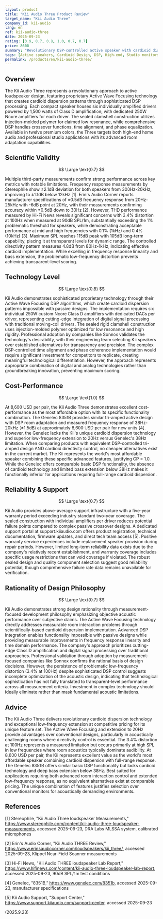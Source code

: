 ```yaml
---
layout: product
title: "Kii Audio Three Product Review"
target_name: "Kii Audio Three"
company_id: kii-audio
lang: en
ref: kii-audio-three
date: 2025-09-23
rating: [3.9, 0.7, 0.8, 1.0, 0.7, 0.7]
price: 8600
summary: "Revolutionary DSP-controlled active speaker with cardioid dispersion technology and exceptional measured performance at competitive pricing for its unique feature set."
tags: [Active speakers, Cardioid Design, DSP, High-end, Studio monitors]
permalink: /products/en/kii-audio-three/
---
```

## Overview

The Kii Audio Three represents a revolutionary approach to active loudspeaker design, featuring proprietary Active Wave Focusing technology that creates cardioid dispersion patterns through sophisticated DSP processing. Each compact speaker houses six individually amplified drivers powered by 1,500 watts of Class D amplification, with dedicated 250W Ncore amplifiers for each driver. The sealed clamshell construction utilizes injection-molded polymer for claimed low resonance, while comprehensive DSP handles crossover functions, time alignment, and phase equalization. Available in twelve premium colors, the Three targets both high-end home audio and professional studio applications with its advanced room adaptation capabilities.

## Scientific Validity

$$ \Large \text{0.7} $$

Multiple third-party measurements confirm strong performance across key metrics with notable limitations. Frequency response measurements by Stereophile show ±2.1dB deviation for both speakers from 300Hz-20kHz, improving to ±1.1dB below 12kHz [1]. Erin's Audio Corner reports manufacturer specifications of ±0.5dB frequency response from 20Hz-25kHz with -6dB point at 20Hz, with their measurements confirming accuracy within ±0.5dB down to 30Hz [2]. However, THD performance measured by Hi-Fi News reveals significant concerns with 3.4% distortion at 100Hz when measured at 90dB SPL/1m, substantially exceeding the 1% problematic threshold for speakers, while demonstrating acceptable performance at mid and high frequencies with 0.1% (1kHz) and 0.4% (10kHz) [3]. Maximum SPL reaches 115dB peak with 105dB long-term capability, placing it at transparent levels for dynamic range. The controlled directivity pattern measures 4.8dB from 80Hz-1kHz, indicating effective cardioid implementation. While excelling in frequency response linearity and bass extension, the problematic low-frequency distortion prevents achieving transparent-level scoring.

## Technology Level

$$ \Large \text{0.8} $$

Kii Audio demonstrates sophisticated proprietary technology through their Active Wave Focusing DSP algorithms, which create cardioid dispersion patterns impossible with passive designs. The implementation requires six individual 250W custom Ncore Class D amplifiers with dedicated DACs per driver, representing cutting-edge integration of digital signal processing with traditional moving-coil drivers. The sealed rigid clamshell construction uses injection-molded polymer optimized for low resonance and high rigidity. Professional adoption by companies like Sonnox validates the technology's desirability, with their engineering team selecting Kii speakers over established alternatives for transparency and precision. The complex DSP-controlled time alignment and phase coherence implementation would require significant investment for competitors to replicate, creating meaningful technological differentiation. However, the approach represents appropriate combination of digital and analog technologies rather than groundbreaking innovation, preventing maximum scoring.

## Cost-Performance

$$ \Large \text{1.0} $$

At 8,600 USD per pair, the Kii Audio Three demonstrates excellent cost-performance as the most affordable option with its specific functionality combination. The Genelec 8351B provides similar tri-amped active design with DSP room adaptation and measured frequency response of 38Hz-20kHz (±1.5dB) at approximately 8,600 USD per pair for new units [4]. However, the Genelec lacks the Kii's unique cardioid dispersion technology and superior low-frequency extension to 20Hz versus Genelec's 38Hz limitation. When comparing products with equivalent DSP-controlled tri-amped design AND cardioid directivity control, no cheaper alternatives exist in the current market. The Kii represents the world's most affordable speaker combining these specific advanced features, justifying CP = 1.0. While the Genelec offers comparable basic DSP functionality, the absence of cardioid technology and limited bass extension below 38Hz makes it functionally inferior for applications requiring full-range cardioid dispersion.

## Reliability & Support

$$ \Large \text{0.7} $$

Kii Audio provides above-average support infrastructure with a five-year warranty period exceeding industry standard two-year coverage. The sealed construction with individual amplifiers per driver reduces potential failure points compared to complex passive crossover designs. A dedicated support portal at support.kiiaudio.com offers product registration, technical documentation, firmware updates, and direct tech team access [5]. Positive warranty service experiences include replacement speaker provision during repair periods. However, limited long-term reliability data exists due to the company's relatively recent establishment, and warranty coverage includes specific usage restrictions that can void coverage if violated. The robust sealed design and quality component selection suggest good reliability potential, though comprehensive failure rate data remains unavailable for verification.

## Rationality of Design Philosophy

$$ \Large \text{0.7} $$

Kii Audio demonstrates strong design rationality through measurement-focused development philosophy emphasizing objective acoustic performance over subjective claims. The Active Wave Focusing technology directly addresses measurable room interaction problems through scientifically-based cardioid dispersion implementation. Advanced DSP integration enables functionality impossible with passive designs while providing measurable improvements in frequency response linearity and time domain performance. The company's approach prioritizes cutting-edge Class D amplification and digital signal processing over traditional approaches. Professional validation through adoption by measurement-focused companies like Sonnox confirms the rational basis of design decisions. However, the persistence of problematic low-frequency distortion (3.4% at 100Hz) despite sophisticated DSP control suggests incomplete optimization of the acoustic design, indicating that technological sophistication has not fully translated to transparent-level performance across all measurement criteria. Investment in complex technology should ideally eliminate rather than mask fundamental acoustic limitations.

## Advice

The Kii Audio Three delivers revolutionary cardioid dispersion technology and exceptional low-frequency extension at competitive pricing for its unique feature set. The Active Wave Focusing and extension to 20Hz provide advantages over conventional designs, particularly in acoustically challenging rooms where directivity control is essential. The 3.4% distortion at 100Hz represents a measured limitation but occurs primarily at high SPL in low frequencies where room acoustics typically dominate audibility. At 8,600 USD per pair, the Kii represents excellent value as the world's most affordable speaker combining cardioid dispersion with full-range response. The Genelec 8351B offers similar basic DSP functionality but lacks cardioid technology and deep bass extension below 38Hz. Best suited for applications requiring both advanced room interaction control and extended low-frequency response, as no equivalent alternatives exist at comparable pricing. The unique combination of features justifies selection over conventional monitors for acoustically demanding environments.

## References

[1] Stereophile, "Kii Audio Three loudspeaker Measurements," https://www.stereophile.com/content/kii-audio-three-loudspeaker-measurements, accessed 2025-09-23, DRA Labs MLSSA system, calibrated microphones

[2] Erin's Audio Corner, "Kii Audio THREE Review," https://www.erinsaudiocorner.com/loudspeakers/kii_three/, accessed 2025-09-23, Klippel Near-Field Scanner measurements

[3] Hi-Fi News, "Kii Audio THREE loudspeaker Lab Report," https://www.hifinews.com/content/kii-audio-three-loudspeaker-lab-report, accessed 2025-09-23, 90dB SPL/1m test conditions

[4] Genelec, "8351B," https://www.genelec.com/8351b, accessed 2025-09-23, manufacturer specifications

[5] Kii Audio Support, "Support Center," https://www.support.kiiaudio.com/support-center, accessed 2025-09-23

(2025.9.23)